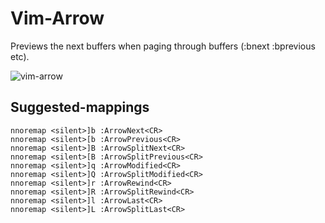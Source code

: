 Vim-Arrow
=========

Previews the next buffers when paging through buffers (:bnext :bprevious etc).

![vim-arrow](https://cloud.githubusercontent.com/assets/794070/5165088/d5d56b6c-73d7-11e4-9cb8-f6af117da6c3.gif)

Suggested-mappings
------------------

```viml
nnoremap <silent>]b :ArrowNext<CR>
nnoremap <silent>[b :ArrowPrevious<CR>
nnoremap <silent>]B :ArrowSplitNext<CR>
nnoremap <silent>[B :ArrowSplitPrevious<CR>
nnoremap <silent>]q :ArrowModified<CR>
nnoremap <silent>]Q :ArrowSplitModified<CR>
nnoremap <silent>]r :ArrowRewind<CR>
nnoremap <silent>]R :ArrowSplitRewind<CR>
nnoremap <silent>]l :ArrowLast<CR>
nnoremap <silent>]L :ArrowSplitLast<CR>
```
